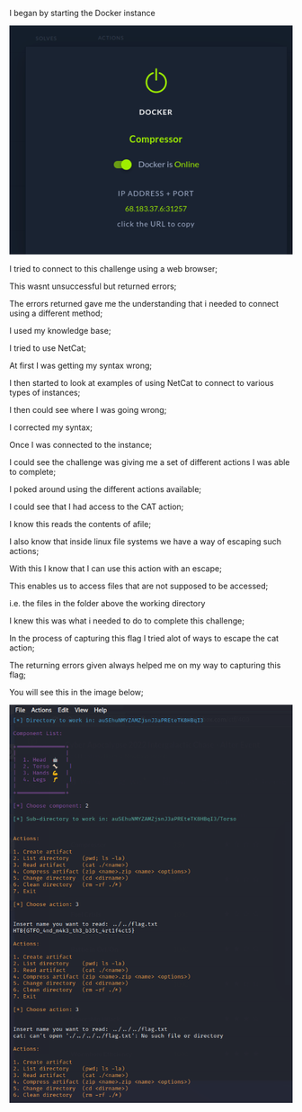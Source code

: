 I began by starting the Docker instance 

<img src= "./compressor start.png">

I tried to connect to this challenge using a web browser;

This wasnt unsuccessful but returned errors;

The errors returned gave me the understanding that i needed to connect using a different method;

I used my knowledge base;

I tried to use NetCat;

At first I was getting my syntax wrong;

I then started to look at examples of using NetCat to connect to various types of instances;

I then could see where I was going wrong;

I corrected my syntax;

Once I was connected to the instance;

I could see the challenge was giving me a set of different actions I was able to complete;

I poked around using the different actions available;

I could see that I had access to the CAT action;

I know this reads the contents of afile;

I also know that inside linux file systems we have a way of escaping such actions;

With this I know that I can use this action with an escape;

This enables us to access files that are not supposed to be accessed;

i.e. the files in the folder above the working directory

I knew this was what i needed to do to complete this challenge;

In the process of capturing this flag I tried alot of ways to escape the cat action;

The returning errors given always helped me on my way to capturing this flag;

You will see this in the image below;

<img src= "./compressor all.png">


